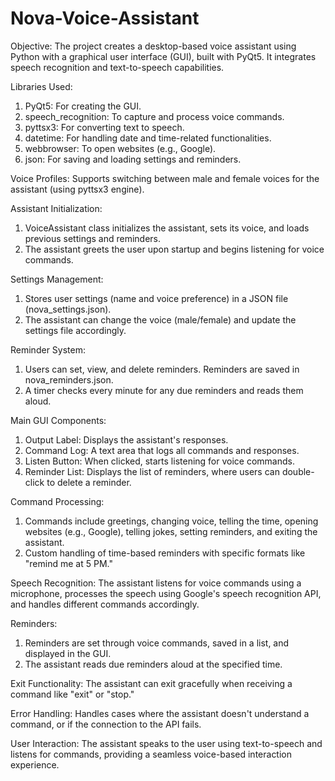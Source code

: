 # Nova-Voice-Assistant

Objective:
The project creates a desktop-based voice assistant using Python with a graphical user interface (GUI), built with PyQt5. It integrates speech recognition and text-to-speech capabilities.

Libraries Used:
1. PyQt5: For creating the GUI.
2. speech_recognition: To capture and process voice commands.
3. pyttsx3: For converting text to speech.
4. datetime: For handling date and time-related functionalities.
5. webbrowser: To open websites (e.g., Google).
6. json: For saving and loading settings and reminders.

Voice Profiles:
Supports switching between male and female voices for the assistant (using pyttsx3 engine).

Assistant Initialization:
1. VoiceAssistant class initializes the assistant, sets its voice, and loads previous settings and reminders.
2. The assistant greets the user upon startup and begins listening for voice commands.

Settings Management:
1. Stores user settings (name and voice preference) in a JSON file (nova_settings.json).
2. The assistant can change the voice (male/female) and update the settings file accordingly.

Reminder System:
1. Users can set, view, and delete reminders. Reminders are saved in nova_reminders.json.
2. A timer checks every minute for any due reminders and reads them aloud.

Main GUI Components:
1. Output Label: Displays the assistant's responses.
2. Command Log: A text area that logs all commands and responses.
3. Listen Button: When clicked, starts listening for voice commands.
4. Reminder List: Displays the list of reminders, where users can double-click to delete a reminder.

Command Processing:
1. Commands include greetings, changing voice, telling the time, opening websites (e.g., Google), telling jokes, setting reminders, and exiting the assistant.
2. Custom handling of time-based reminders with specific formats like "remind me at 5 PM."

Speech Recognition:
The assistant listens for voice commands using a microphone, processes the speech using Google's speech recognition API, and handles different commands accordingly.

Reminders:
1. Reminders are set through voice commands, saved in a list, and displayed in the GUI.
2. The assistant reads due reminders aloud at the specified time.

Exit Functionality:
The assistant can exit gracefully when receiving a command like "exit" or "stop."

Error Handling:
Handles cases where the assistant doesn't understand a command, or if the connection to the API fails.

User Interaction:
The assistant speaks to the user using text-to-speech and listens for commands, providing a seamless voice-based interaction experience.

